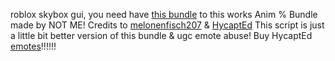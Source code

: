 roblox skybox gui, you need have [this bundle](https://www.roblox.com/bundles/148351107651039/pro-builder) to this works
Anim % Bundle made by NOT ME!
Credits to [melonenfisch207](https://www.roblox.com/users/723787584/profile) & [HycaptEd](https://www.roblox.com/users/538865812/profile)
This script is just a little bit better version of this bundle & ugc emote abuse! Buy HycaptEd [emotes](https://www.roblox.com/communities/4821920/Hys#!/store)!!!!!! 
